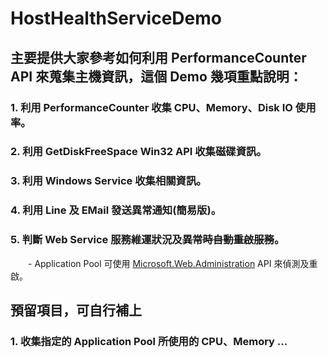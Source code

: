 # HostHealthServiceDemo

## 主要提供大家參考如何利用 PerformanceCounter API 來蒐集主機資訊，這個 Demo 幾項重點說明：
### 1. 利用 PerformanceCounter 收集 CPU、Memory、Disk IO 使用率。
### 2. 利用 GetDiskFreeSpace Win32 API 收集磁碟資訊。
### 3. 利用 Windows Service 收集相關資訊。
### 4. 利用 Line 及 EMail 發送異常通知(簡易版)。
### 5. 判斷 Web Service 服務維運狀況及<del>異常時自動重啟服務</del>。
　　- Application Pool 可使用 [Microsoft.Web.Administration](https://docs.microsoft.com/zh-tw/dotnet/api/microsoft.web.administration?redirectedfrom=MSDN&view=iis-dotnet) API 來偵測及重啟。
  
## 預留項目，可自行補上
### 1. 收集指定的 Application Pool 所使用的 CPU、Memory ...
